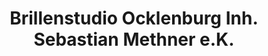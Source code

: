 ---
title: "Brillenstudio Ocklenburg Inh. Sebastian Methner e.K."
url: /freiburg-im-breisgau/brillenstudio-ocklenburg-inh-sebastian-methner-e-k/
shop: Allgemein
---